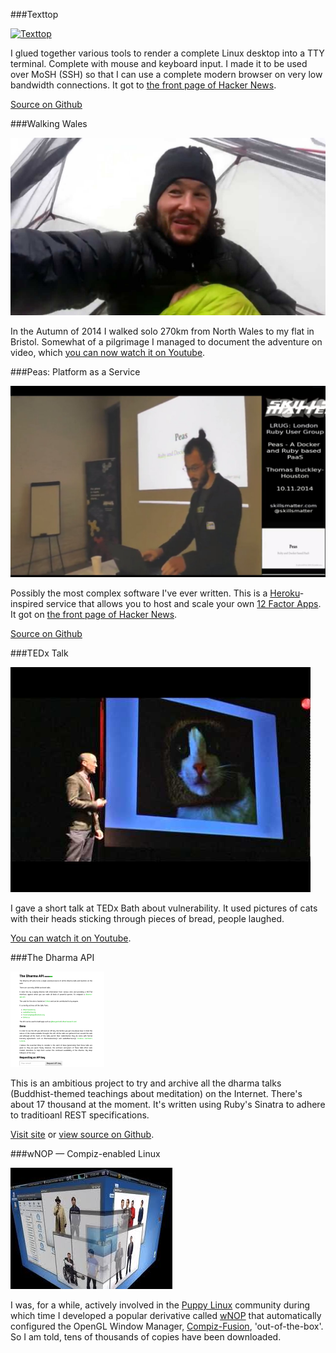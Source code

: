 ###Texttop

<a href="https://github.com/tombh/texttop">
<img src="http://i3.ytimg.com/vi/TE_D_fx_ut8/hqdefault.jpg" alt="Texttop"/>
</a>

I glued together various tools to render a complete Linux desktop into a TTY terminal. Complete with mouse and
keyboard input. I made it to be used over MoSH (SSH) so that I can use a complete modern browser on very low
bandwidth connections. It got to [the front page of Hacker News](https://news.ycombinator.com/item?id=11744221).

[Source on Github](https://github.com/tombh/texttop)

<div class="showcase-break"></div>

###Walking Wales

<a href="https://www.youtube.com/watch?v=6uQ0RfoOVC4">
<img src="/images/walking_wales.jpg" alt="Walking Wales"/>
</a>

In the Autumn of 2014 I walked solo 270km from North Wales to my flat in Bristol. Somewhat of a pilgrimage I managed to
document the adventure on video, which [you can now watch it on Youtube](https://www.youtube.com/watch?v=6uQ0RfoOVC4).

<div class="showcase-break"></div>

###Peas: Platform as a Service

<a href="https://github.com/tombh/peas">
<img src="/images/peas.jpg" alt="Peas"/>
</a>

Possibly the most complex software I've ever written. This is a [Heroku](https://heroku.com)-inspired service that
allows you to host and scale your own [12 Factor Apps](http://12factor.net). It got on
[the front page of Hacker News](https://news.ycombinator.com/item?id=7540681).

[Source on Github](https://github.com/tombh/peas)

<div class="showcase-break"></div>

###TEDx Talk

<a href="https://www.youtube.com/watch?v=FmpX1jkLrSY">
<img src="/images/youtube_bread_cat.jpg" alt="Dharma API"/>
</a>

I gave a short talk at TEDx Bath about vulnerability. It used pictures of cats with their heads sticking through pieces of bread, people laughed.

[You can watch it on Youtube](https://www.youtube.com/watch?v=FmpX1jkLrSY).

<div class="showcase-break"></div>

###The Dharma API

<a href="http://dharma-api.com">
<img src="/images/dharma-api.png" alt="Dharma API"/>
</a>

This is an ambitious project to try and archive all the dharma talks (Buddhist-themed teachings about meditation) on the Internet. There's about 17 thousand at the moment. It's written using Ruby's Sinatra to adhere to traditioanl REST specifications.

[Visit site](http://dharma-api.com) or [view source on Github](https://github.com/tombh/dharma-api).

<div class="showcase-break"></div>

###wNOP &mdash; Compiz-enabled Linux

<a href="http://www.murga-linux.com/puppy/viewtopic.php?t=24871">
<img src="/images/compiz_small.jpg" alt="wNOP - Compiz Linux" />
</a>

I was, for a while, actively involved in the <a href="http://www.puppylinux.org">Puppy Linux</a> community during which time
I developed a popular derivative called <a href="http://www.murga-linux.com/puppy/viewtopic.php?t=24871">wNOP</a> that
automatically configured the OpenGL Window Manager, <a href="http://www.youtube.com/watch?v=_ImW0-MgR8I&amp;feature=related">Compiz-Fusion</a>, 'out-of-the-box'. So I am told, tens of thousands of copies
have been downloaded.
